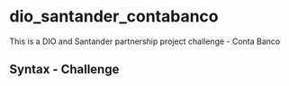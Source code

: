 # dio_santander_contabanco
This is a DIO and Santander partnership project challenge - Conta Banco

## Syntax - Challenge
